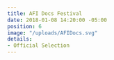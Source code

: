 ```yaml
---
title: AFI Docs Festival
date: 2018-01-08 14:20:00 -05:00
position: 6
image: "/uploads/AFIDocs.svg"
details:
- Official Selection
---
```


